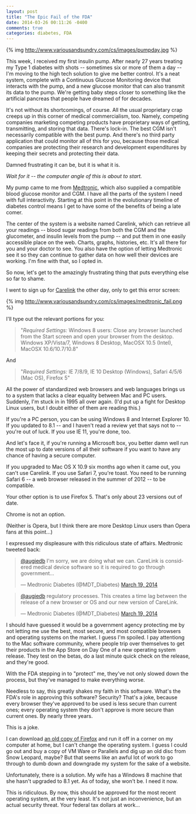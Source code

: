 ```yaml
---
layout: post
title: "The Epic Fail of the FDA"
date: 2014-03-26 00:11:26 -0400
comments: true
categories: diabetes, FDA
---
```


{% img http://www.variousandsundry.com/cs/images/pumpday.jpg %}

This week, I received my first insulin pump. After nearly 27 years treating my Type 1 diabetes with shots -- sometimes six or more of them a day -- I'm moving to the high tech solution to give me better control.  It's a neat system, complete with a Continuous Glucose Monitoring device that interacts with the pump, and a new glucose monitor that can also transmit its data to the pump.  We're getting baby steps closer to something like the artificial pancreas that people have dreamed of for decades.

It's not without its shortcomings, of course.  All the usual proprietary crap creeps up in this corner of medical commercialism, too. Namely, competing companies marketing competing products have proprietary ways of getting, transmitting, and storing that data.  There's lock-in.  The best CGM isn't necessarily compatible with the best pump. And there's no third party application that could monitor all of this for you, because those medical companies are protecting their research and development expenditures by keeping their secrets and protecting their data.

Damned frustrating it can be, but it is what it is.

_Wait for it -- the computer angle of this is about to start._

My pump came to me from [Medtronic](http://medtronicdiabetes.com/home), which also supplied a compatible blood glucose monitor and CGM.  I have all the parts of the system I need with full interactivity.  Starting at this point in the evolutionary timeline of diabetes control means I get to have some of the benefits of being a late comer.

The center of the system is a website named Carelink, which can retrieve all your readings -- blood sugar readings from both the CGM and the glucometer, and insulin levels from the pump -- and put them in one easily accessible place on the web.  Charts, graphs, histories, etc.  It's all there for you and your doctor to see.  You also have the option of letting Medtronic see it so they can continue to gather data on how well their devices are working.  I'm fine with that, so I opted in.

So now, let's get to the amazingly frustrating thing that puts everything else so far to shame.

I went to sign up for [Carelink](http://carelink.minimed.com/) the other day, only to get this error screen:

{% img http://www.variousandsundry.com/cs/images/medtronic_fail.png %}

I'll type out the relevant portions for you:

 > "*Required Settings:* Windows 8 users: Close any browser launched from the Start screen and open your browser from the desktop.
Windows XP/Vista/7, Windows 8 Desktop, MacOSX 10.5 (Intel), MacOSX 10.6/10.7/10.8"

And 

 > "_Required Settings:_ IE 7/8/9, IE 10 Desktop (Windows), Safari 4/5/6 (Mac OS), Firefox 5"

All the power of standardized web browsers and web languages brings us to a system that lacks a clear equality between Mac and PC users.  Suddenly, I'm stuck in in 1995 all over again.  (I'd put up a fight for Desktop Linux users, but I doubt either of them are reading this.)

If you're a PC person, you can be using Windows 8 and Internet Explorer 10.  If you updated to 8.1 -- and I haven't read a review yet that says not to -- you're out of luck.  If you use IE 11, you're done, too.

And let's face it, if you're running a Microsoft box, you better damn well run the most up to date versions of all their software if you want to have any chance of having a secure computer.

If you upgraded to Mac OS X 10.9 six months ago when it came out, you can't use Carelink.  If you use Safari 7, you're toast. You need to be running Safari 6 -- a web browser released in the summer of 2012 -- to be compatible.

Your other option is to use Firefox 5.  That's only about 23 versions out of date. 

Chrome is not an option.

(Neither is Opera, but I think there are more Desktop Linux users than Opera fans at this point...)

I expressed my displeasure with this ridiculous state of affairs.  Medtronic tweeted back:

<blockquote class="twitter-tweet" lang="en"><p><a href="https://twitter.com/augiedb">@augiedb</a> I&#39;m sorry, we are doing what we can. CareLink is considered medical device software so it is required to go through government...</p>&mdash; Medtronic Diabetes (@MDT_Diabetes) <a href="https://twitter.com/MDT_Diabetes/statuses/446306108316323840">March 19, 2014</a></blockquote>
<script async src="//platform.twitter.com/widgets.js" charset="utf-8"></script>

<blockquote class="twitter-tweet" lang="en"><p><a href="https://twitter.com/augiedb">@augiedb</a> regulatory processes. This creates a time lag between the release of a new browser or OS and our new version of CareLink.</p>&mdash; Medtronic Diabetes (@MDT_Diabetes) <a href="https://twitter.com/MDT_Diabetes/statuses/446306404149002240">March 19, 2014</a></blockquote>
<script async src="//platform.twitter.com/widgets.js" charset="utf-8"></script>

I should have guessed it would be a government agency protecting me by not letting me use the best, most secure, and most compatible browsers and operating systems on the market.  I guess I'm spoiled.  I pay attentiong to the Mac software community, where people trip over themselves to get their products in the App Store on Day One of a new operating system release.  They test on the betas, do a last minute quick check on the release, and they're good.

With the FDA stepping in to "protect" me, they've not only slowed down the process, but they've managed to make everything worse.

Needless to say, this greatly shakes my faith in this software.  What's the FDA's role in approving this software?  Security?  That's a joke, because every browser they've approved to be used is less secure than current ones; every operating system they don't approve is more secure than current ones.  By nearly three years.

This is a joke.

I can download [an old copy of Firefox](http://www.oldapps.com/mac) and run it off in a corner on my computer at home, but I can't change the operating system.  I guess I could go out and buy a copy of VM Ware or Parallels and dig up an old disc from Snow Leopard, maybe?  But that seems like an awful lot of work to go through to dumb down and downgrade my system for the sake of a website.

Unfortunately, there is a solution. My wife has a Windows 8 machine that she hasn't upgraded to 8.1 yet.  As of today, she won't be. I need it now.

This is ridiculous.  By now, this should be approved for the most recent operating system, at the very least. It's not just an inconvenience, but an actual security threat. Your federal tax dollars at work...